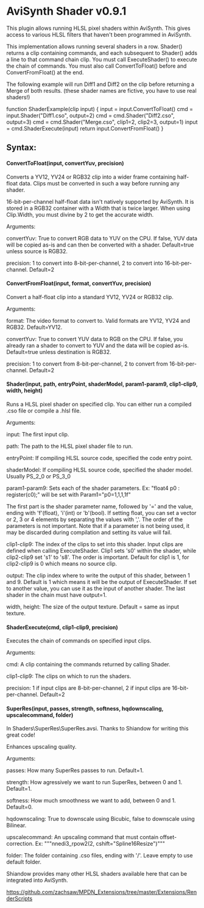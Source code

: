 # AviSynth Shader v0.9.1

This plugin allows running HLSL pixel shaders within AviSynth. This gives access to various HLSL filters that haven't been programmed in AviSynth.

This implementation allows running several shaders in a row. Shader() returns a clip containing commands, and each subsequent to Shader() adds a line to that command chain clip. You must call ExecuteShader() to execute the chain of commands. You must also call ConvertToFloat() before and ConvertFromFloat() at the end.

The following example will run Diff1 and Diff2 on the clip before returning a Merge of both results. (these shader names are fictive, you have to use real shaders!)

function ShaderExample(clip input) {
input = input.ConvertToFloat()
cmd = input.Shader("Diff1.cso", output=2)
cmd = cmd.Shader("Diff2.cso", output=3)
cmd = cmd.Shader("Merge.cso", clip1=2, clip2=3, output=1)
input = cmd.ShaderExecute(input)
return input.ConvertFromFloat()
}

## Syntax:

#### ConvertToFloat(input, convertYuv, precision)

Converts a YV12, YV24 or RGB32 clip into a wider frame containing half-float data. Clips must be converted in such a way before running any shader.

16-bit-per-channel half-float data isn't natively supported by AviSynth. It is stored in a RGB32 container with a Width that is twice larger. When using Clip.Width, you must divine by 2 to get the accurate width.

Arguments:

convertYuv: True to convert RGB data to YUV on the CPU. If false, YUV data will be copied as-is and can then be converted with a shader. Default=true unless source is RGB32.

precision: 1 to convert into 8-bit-per-channel, 2 to convert into 16-bit-per-channel. Default=2

#### ConvertFromFloat(input, format, convertYuv, precision)

Convert a half-float clip into a standard YV12, YV24 or RGB32 clip.

Arguments:

format: The video format to convert to. Valid formats are YV12, YV24 and RGB32. Default=YV12.

convertYuv: True to convert YUV data to RGB on the CPU. If false, you already ran a shader to convert to YUV and the data will be copied as-is. Default=true unless destination is RGB32.

precision: 1 to convert from 8-bit-per-channel, 2 to convert from 16-bit-per-channel. Default=2

#### Shader(input, path, entryPoint, shaderModel, param1-param9, clip1-clip9, width, height)

Runs a HLSL pixel shader on specified clip. You can either run a compiled .cso file or compile a .hlsl file.

Arguments:

input: The first input clip.

path: The path to the HLSL pixel shader file to run.

entryPoint: If compiling HLSL source code, specified the code entry point.

shaderModel: If compiling HLSL source code, specified the shader model. Usually PS_2_0 or PS_3_0

param1-param9: Sets each of the shader parameters.
Ex: "float4 p0 : register(c0);" will be set with Param1="p0=1,1,1,1f"

The first part is the shader parameter name, followed by '=' and the value, ending with 'f'(float), 'i'(int) or 'b'(bool).
If setting float, you can set a vector or 2, 3 or 4 elements by separating the values with ','.
The order of the parameters is not important. Note that if a parameter is not being used, it may be discarded during compilation and setting its value will fail.

clip1-clip9: The index of the clips to set into this shader. Input clips are defined when calling ExecuteShader. Clip1 sets 's0' within the shader, while clip2-clip9 set 's1' to 's8'. The order is important.
Default for clip1 is 1, for clip2-clip9 is 0 which means no source clip.

output: The clip index where to write the output of this shader, between 1 and 9. Default is 1 which means it will be the output of ExecuteShader. If set to another value, you can use it as the input of another shader. The last shader in the chain must have output=1.

width, height: The size of the output texture. Default = same as input texture.

#### ShaderExecute(cmd, clip1-clip9, precision)

Executes the chain of commands on specified input clips.

Arguments:

cmd: A clip containing the commands returned by calling Shader.

clip1-clip9: The clips on which to run the shaders.

precision: 1 if input clips are 8-bit-per-channel, 2 if input clips are 16-bit-per-channel. Default=2


#### SuperRes(input, passes, strength, softness, hqdownscaling, upscalecommand, folder)

In Shaders\SuperRes\SuperRes.avsi. Thanks to Shiandow for writing this great code!

Enhances upscaling quality.

Arguments:

passes: How many SuperRes passes to run. Default=1.

strength: How agressively we want to run SuperRes, between 0 and 1. Default=1.

softness: How much smoothness we want to add, between 0 and 1. Default=0.

hqdownscaling: True to downscale using Bicubic, false to downscale using Bilinear.

upscalecommand: An upscaling command that must contain offset-correction. Ex: """nnedi3_rpow2(2, cshift="Spline16Resize")"""

folder: The folder containing .cso files, ending with '/'. Leave empty to use default folder.


Shiandow provides many other HLSL shaders available here that can be integrated into AviSynth.

https://github.com/zachsaw/MPDN_Extensions/tree/master/Extensions/RenderScripts

